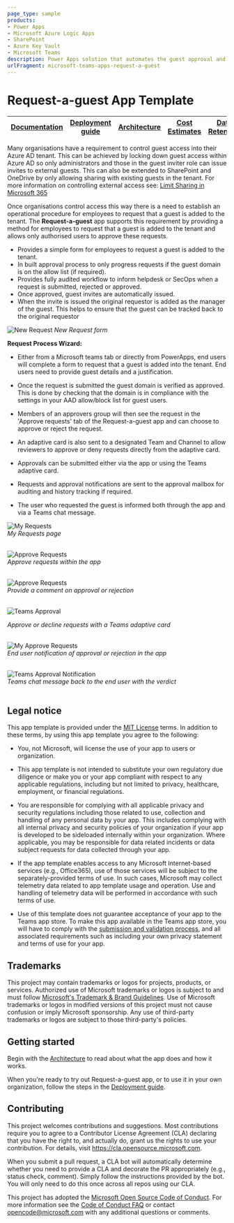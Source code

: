 ```yaml
---
page_type: sample
products:
- Power Apps
- Microsoft Azure Logic Apps
- SharePoint
- Azure Key Vault
- Microsoft Teams
description: Power Apps solution that automates the guest approval and invite process
urlFragment: microsoft-teams-apps-request-a-guest
---
```


# Request-a-guest App Template

| [Documentation](https://github.com/OfficeDev/microsoft-teams-apps-request-a-guest/wiki/Home) | [Deployment guide](https://github.com/OfficeDev/microsoft-teams-apps-request-a-guest/wiki/Deployment-Guide) | [Architecture](https://github.com/OfficeDev/microsoft-teams-apps-request-a-guest/wiki/Architecture) | [Cost Estimates](https://github.com/OfficeDev/microsoft-teams-apps-request-a-guest/wiki/Cost-Estimates) | [Data Retention](https://github.com/OfficeDev/microsoft-teams-apps-request-a-guest/wiki/Data-Retention)
| ---- | ---- | ---- | ---- | ---- |

Many organisations have a requirement to control guest access into their Azure AD tenant. This can be achieved by locking down guest access within Azure AD so only administrators and those in the guest inviter role can issue invites to external guests. This can also be extended to SharePoint and OneDrive by only allowing sharing with existing guests in the tenant. For more information on controlling external access see:  [Limit Sharing in Microsoft 365](https://docs.microsoft.com/en-us/microsoft-365/solutions/microsoft-365-limit-sharing?view=o365-worldwide "Limit Sharing in Microsoft 365") 

Once organisations control access this way there is a need to establish an operational procedure for employees to request that a guest is added to the tenant. The **Request-a-guest** app supports this requirement by providing a method for employees to request that a guest is added to the tenant and allows only authorised users to approve these requests.

- Provides a simple form for employees to request a guest is added to the tenant.
- In built approval process to only progress requests if the guest domain is on the allow list (if required).
- Provides fully audited workflow to inform helpdesk or SecOps when a request is submitted, rejected or approved.
- Once approved, guest invites are automatically issued.
- When the invite is issued the original requestor is added as the manager of the guest. This helps to ensure that the guest can be tracked back to the original requestor

![New Request](https://github.com/OfficeDev/microsoft-teams-apps-request-a-guest/wiki/Images/request-a-guest_form.png "New Request")
*New Request form*

**Request Process Wizard:**

- Either from a Microsoft teams tab or directly from PowerApps, end users will complete a form to request that a guest is added into the tenant. End users need to provide guest details and a justification.

- Once the request is submitted the guest domain is verified as approved. This is done by checking that the domain is in compliance with the settings in your AAD allow/block list for guest users.

- Members of an approvers group will then see the request in the 'Approve requests' tab of the Request-a-guest app and can choose to approve or reject the request.

- An adaptive card is also sent to a designated Team and Channel to allow reviewers to approve or deny requests directly from the adaptive card.

- Approvals can be submitted either via the app or using the Teams adaptive card.

- Requests and approval notifications are sent to the approval mailbox for auditing and history tracking if required.

- The user who requested the guest is informed both through the app and via a Teams chat message.

![My Requests](https://www.saibot-lab.com/GitHub/request-a-guest/request-a-guest_myRequests.png "My Requests")  
*My Requests page*
<br/>
<br/>

![Approve Requests](https://www.saibot-lab.com/GitHub/request-a-guest/request-a-guest_ApproveRequests1.png "Approve Requests")  
*Approve requests within the app*
<br/>
<br/>

![Approve Requests](https://www.saibot-lab.com/GitHub/request-a-guest/request-a-guest_ApproveRequests2.png "Approve Requests")  
*Provide a comment on approval or rejection*
<br/>
<br/>

![Teams Approval](https://www.saibot-lab.com/GitHub/request-a-guest/rag-teams-approval.png "Approve Requests")

*Approve or decline requests with a Teams adaptive card*
<br/>
<br/>

![My Approve Requests](https://www.saibot-lab.com/GitHub/request-a-guest/request-a-guest_myRequestsApproved.png "My Approve Requests")  
*End user notification of approval or rejection in the app*
<br/>
<br/>

![Teams Approval Notification](https://www.saibot-lab.com/GitHub/request-a-guest/rag-guest-approved-teams.png "Teams Approval Notification")  
*Teams chat message back to the end user with the verdict*
<br/>
<br/>

## Legal notice

This app template is provided under the [MIT License](https://github.com/OfficeDev/microsoft-teams-apps-request-a-guest/blob/master/LICENSE) terms.  In addition to these terms, by using this app template you agree to the following:

- You, not Microsoft, will license the use of your app to users or organization. 

- This app template is not intended to substitute your own regulatory due diligence or make you or your app compliant with respect to any applicable regulations, including but not limited to privacy, healthcare, employment, or financial regulations.

- You are responsible for complying with all applicable privacy and security regulations including those related to use, collection and handling of any personal data by your app. This includes complying with all internal privacy and security policies of your organization if your app is developed to be sideloaded internally within your organization. Where applicable, you may be responsible for data related incidents or data subject requests for data collected through your app.

- If the app template enables access to any Microsoft Internet-based services (e.g., Office365), use of those services will be subject to the separately-provided terms of use. In such cases, Microsoft may collect telemetry data related to app template usage and operation. Use and handling of telemetry data will be performed in accordance with such terms of use.

- Use of this template does not guarantee acceptance of your app to the Teams app store. To make this app available in the Teams app store, you will have to comply with the [submission and validation process](https://docs.microsoft.com/en-us/microsoftteams/platform/concepts/deploy-and-publish/appsource/publish), and all associated requirements such as including your own privacy statement and terms of use for your app.

## Trademarks

This project may contain trademarks or logos for projects, products, or services. Authorized use of Microsoft 
trademarks or logos is subject to and must follow 
[Microsoft's Trademark & Brand Guidelines](https://www.microsoft.com/en-us/legal/intellectualproperty/trademarks/usage/general).
Use of Microsoft trademarks or logos in modified versions of this project must not cause confusion or imply Microsoft sponsorship.
Any use of third-party trademarks or logos are subject to those third-party's policies.

## Getting started

Begin with the [Architecture](https://github.com/OfficeDev/microsoft-teams-apps-request-a-guest/wiki/Architecture) to read about what the app does and how it works.

When you're ready to try out Request-a-guest app, or to use it in your own organization, follow the steps in the [Deployment guide](https://github.com/OfficeDev/microsoft-teams-apps-request-a-guest/wiki/Deployment-Guide).

## Contributing

This project welcomes contributions and suggestions.  Most contributions require you to agree to a
Contributor License Agreement (CLA) declaring that you have the right to, and actually do, grant us
the rights to use your contribution. For details, visit https://cla.opensource.microsoft.com.

When you submit a pull request, a CLA bot will automatically determine whether you need to provide
a CLA and decorate the PR appropriately (e.g., status check, comment). Simply follow the instructions
provided by the bot. You will only need to do this once across all repos using our CLA.

This project has adopted the [Microsoft Open Source Code of Conduct](https://opensource.microsoft.com/codeofconduct/).
For more information see the [Code of Conduct FAQ](https://opensource.microsoft.com/codeofconduct/faq/) or
contact [opencode@microsoft.com](mailto:opencode@microsoft.com) with any additional questions or comments.
